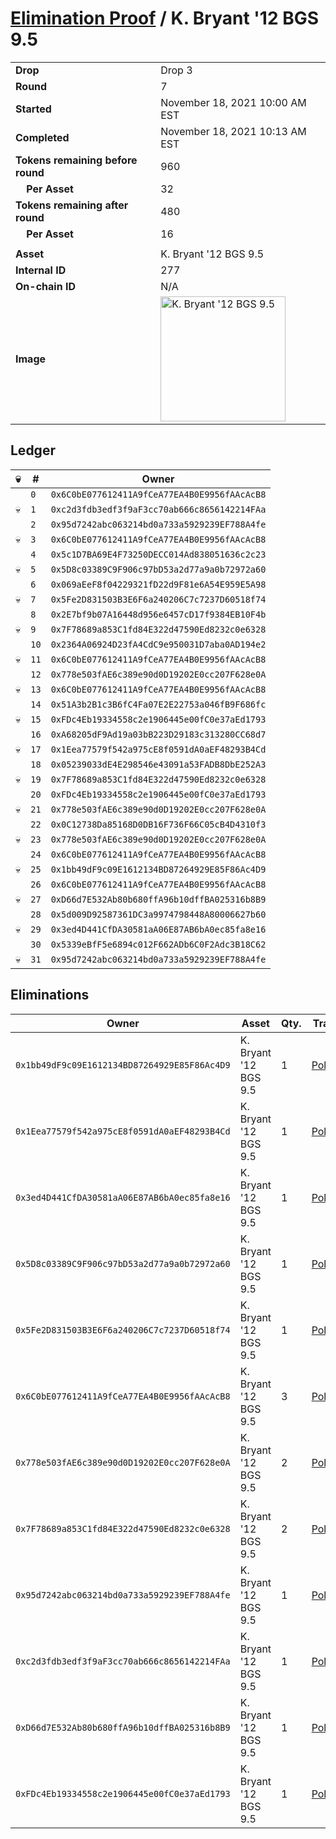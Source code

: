 # [Elimination Proof](./readme.md) / K. Bryant &#039;12 BGS 9.5

|||
|---|---|
| **Drop** | Drop 3 |
| **Round** | 7 |
| **Started** | November 18, 2021 10:00 AM EST |
| **Completed** | November 18, 2021 10:13 AM EST |
| **Tokens remaining before round** | 960 |
| **&nbsp;&nbsp;&nbsp;&nbsp;Per Asset** | 32 |
| **Tokens remaining after round** | 480 |
| **&nbsp;&nbsp;&nbsp;&nbsp;Per Asset** | 16 |
| | |
| **Asset** | K. Bryant &#039;12 BGS 9.5 |
| **Internal ID** | 277 |
| **On-chain ID** | N/A |
| **Image** | <img src="https://tcdn.blokpax.com/94d9199b-dc4e-4157-93a1-56066227c772/107585be0a8c3ece59c350c53648fcf543889f20b3f99adbe7cb15b6578eaf2e.jpg" height="200" alt="K. Bryant &#039;12 BGS 9.5" /> |

## Ledger

| 💀 | # | Owner |
| --- | --- | --- |
|  | `0` | `0x6C0bE077612411A9fCeA77EA4B0E9956fAAcAcB8` |
| 💀 | `1` | `0xc2d3fdb3edf3f9aF3cc70ab666c8656142214FAa` |
|  | `2` | `0x95d7242abc063214bd0a733a5929239EF788A4fe` |
| 💀 | `3` | `0x6C0bE077612411A9fCeA77EA4B0E9956fAAcAcB8` |
|  | `4` | `0x5c1D7BA69E4F73250DECC014Ad838051636c2c23` |
| 💀 | `5` | `0x5D8c03389C9F906c97bD53a2d77a9a0b72972a60` |
|  | `6` | `0x069aEeF8f04229321fD22d9F81e6A54E959E5A98` |
| 💀 | `7` | `0x5Fe2D831503B3E6F6a240206C7c7237D60518f74` |
|  | `8` | `0x2E7bf9b07A16448d956e6457cD17f9384EB10F4b` |
| 💀 | `9` | `0x7F78689a853C1fd84E322d47590Ed8232c0e6328` |
|  | `10` | `0x2364A06924D23fA4CdC9e950031D7aba0AD194e2` |
| 💀 | `11` | `0x6C0bE077612411A9fCeA77EA4B0E9956fAAcAcB8` |
|  | `12` | `0x778e503fAE6c389e90d0D19202E0cc207F628e0A` |
| 💀 | `13` | `0x6C0bE077612411A9fCeA77EA4B0E9956fAAcAcB8` |
|  | `14` | `0x51A3b2B1c3B6fC4Fa07E2E22753a046fB9F686fc` |
| 💀 | `15` | `0xFDc4Eb19334558c2e1906445e00fC0e37aEd1793` |
|  | `16` | `0xA68205dF9Ad19a03bB223D29183c313280CC68d7` |
| 💀 | `17` | `0x1Eea77579f542a975cE8f0591dA0aEF48293B4Cd` |
|  | `18` | `0x05239033dE4E298546e43091a53FADB8DbE252A3` |
| 💀 | `19` | `0x7F78689a853C1fd84E322d47590Ed8232c0e6328` |
|  | `20` | `0xFDc4Eb19334558c2e1906445e00fC0e37aEd1793` |
| 💀 | `21` | `0x778e503fAE6c389e90d0D19202E0cc207F628e0A` |
|  | `22` | `0x0C12738Da85168D0DB16F736F66C05cB4D4310f3` |
| 💀 | `23` | `0x778e503fAE6c389e90d0D19202E0cc207F628e0A` |
|  | `24` | `0x6C0bE077612411A9fCeA77EA4B0E9956fAAcAcB8` |
| 💀 | `25` | `0x1bb49dF9c09E1612134BD87264929E85F86Ac4D9` |
|  | `26` | `0x6C0bE077612411A9fCeA77EA4B0E9956fAAcAcB8` |
| 💀 | `27` | `0xD66d7E532Ab80b680ffA96b10dffBA025316b8B9` |
|  | `28` | `0x5d009D92587361DC3a9974798448A80006627b60` |
| 💀 | `29` | `0x3ed4D441CfDA30581aA06E87AB6bA0ec85fa8e16` |
|  | `30` | `0x5339eBfF5e6894c012F662ADb6C0F2Adc3B18C62` |
| 💀 | `31` | `0x95d7242abc063214bd0a733a5929239EF788A4fe` |


## Eliminations

| Owner | Asset | Qty. | Transaction |
| --- | --- | --- | --- |
| `0x1bb49dF9c09E1612134BD87264929E85F86Ac4D9` | K. Bryant '12 BGS 9.5 | 1 | [Polygonscan](https://polygonscan.com/tx/0x819cd67774384777ab936babfc62bd4883d4ca73ee43cf16a9186bc1856f19ce) |
| `0x1Eea77579f542a975cE8f0591dA0aEF48293B4Cd` | K. Bryant '12 BGS 9.5 | 1 | [Polygonscan](https://polygonscan.com/tx/0xb0c0d393309ee2f6a0b48bedc00c06d18aeeea1fc1db171a3b247439816f8370) |
| `0x3ed4D441CfDA30581aA06E87AB6bA0ec85fa8e16` | K. Bryant '12 BGS 9.5 | 1 | [Polygonscan](https://polygonscan.com/tx/0x4d9c4f26bca235963be7e8b754f6c03483b80e92f77638e01cf83325c4288a0f) |
| `0x5D8c03389C9F906c97bD53a2d77a9a0b72972a60` | K. Bryant '12 BGS 9.5 | 1 | [Polygonscan](https://polygonscan.com/tx/0x04fb9d2b8c57f4db7c7c423b34f617d1f7ffb14cc499ec43f52cf2d642c306d6) |
| `0x5Fe2D831503B3E6F6a240206C7c7237D60518f74` | K. Bryant '12 BGS 9.5 | 1 | [Polygonscan](https://polygonscan.com/tx/0xba0292e5f14443bdeedeaac6b76fdb463d8cfddf4cefd130d151b7ed169a62c2) |
| `0x6C0bE077612411A9fCeA77EA4B0E9956fAAcAcB8` | K. Bryant '12 BGS 9.5 | 3 | [Polygonscan](https://polygonscan.com/tx/0xce6e095eef98e18bbe6397a59ef2cf82c780b306f7d5b4f14691cb9b35b29de7) |
| `0x778e503fAE6c389e90d0D19202E0cc207F628e0A` | K. Bryant '12 BGS 9.5 | 2 | [Polygonscan](https://polygonscan.com/tx/0xc7a40aa2c6db634b21773f0e9a6dfbd02dbb8f8cefeba3c887239a1ff0dd5a0b) |
| `0x7F78689a853C1fd84E322d47590Ed8232c0e6328` | K. Bryant '12 BGS 9.5 | 2 | [Polygonscan](https://polygonscan.com/tx/0x03052175261643a350ca89c02990e31d07ebb937366fd1553673b67a24959ce3) |
| `0x95d7242abc063214bd0a733a5929239EF788A4fe` | K. Bryant '12 BGS 9.5 | 1 | [Polygonscan](https://polygonscan.com/tx/0xc4c88ae0b407e29d3f0426966d1613808ac6717f08453bb626821fbb59606f35) |
| `0xc2d3fdb3edf3f9aF3cc70ab666c8656142214FAa` | K. Bryant '12 BGS 9.5 | 1 | [Polygonscan](https://polygonscan.com/tx/0xee063277d8f01d70d4331caf2ec9fc615bf4e332c78691a6bc8514dced0e8723) |
| `0xD66d7E532Ab80b680ffA96b10dffBA025316b8B9` | K. Bryant '12 BGS 9.5 | 1 | [Polygonscan](https://polygonscan.com/tx/0x7d2e5b09aabb2c13141230ca6d6678658101d82d4a6ede1b720bc2f43d3b8cf5) |
| `0xFDc4Eb19334558c2e1906445e00fC0e37aEd1793` | K. Bryant '12 BGS 9.5 | 1 | [Polygonscan](https://polygonscan.com/tx/0x8202a8db4743c6778e518ccaff10692fdc4f81d93661c5b7999223820834ccd3) |
